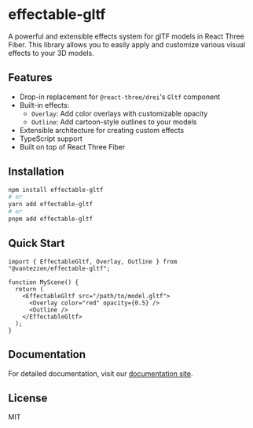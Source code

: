 # effectable-gltf

A powerful and extensible effects system for glTF models in React Three Fiber. This library allows you to easily apply and customize various visual effects to your 3D models.

## Features

- Drop-in replacement for `@react-three/drei`'s `Gltf` component
- Built-in effects:
  - `Overlay`: Add color overlays with customizable opacity
  - `Outline`: Add cartoon-style outlines to your models
- Extensible architecture for creating custom effects
- TypeScript support
- Built on top of React Three Fiber

## Installation

```bash
npm install effectable-gltf
# or
yarn add effectable-gltf
# or
pnpm add effectable-gltf
```

## Quick Start

```tsx
import { EffectableGltf, Overlay, Outline } from "@vantezzen/effectable-gltf";

function MyScene() {
  return (
    <EffectableGltf src="/path/to/model.gltf">
      <Overlay color="red" opacity={0.5} />
      <Outline />
    </EffectableGltf>
  );
}
```

## Documentation

For detailed documentation, visit our [documentation site](https://vantezzen.github.io/effectable-gltf).

## License

MIT
